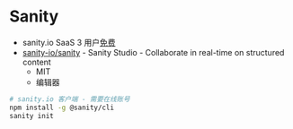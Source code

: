 # Sanity

- sanity.io SaaS 3 用户[免费](https://www.sanity.io/pricing)
- [sanity-io/sanity](https://github.com/sanity-io/sanity) - Sanity Studio - Collaborate in real-time on structured content
  - MIT
  - 编辑器

```bash
# sanity.io 客户端 - 需要在线账号
npm install -g @sanity/cli
sanity init
```
